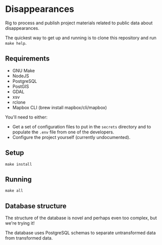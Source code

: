 # Disappearances

Rig to process and publish project materials related to public data about disappearances.

The quickest way to get up and running is to clone this repository and run `make help`.

## Requirements

* GNU Make
* NodeJS
* PostgreSQL
* PostGIS
* GDAL
* xsv
* rclone
* Mapbox CLI (brew install mapbox/cli/mapbox)

You'll need to either:

* Get a set of configuration files to put in the `secrets` directory and to populate the `.env` file from one of the developers.
* Configure the project yourself (currently undocumented).

## Setup

```
make install
```

## Running

```
make all
```

## Database structure

The structure of the database is novel and perhaps even too complex, but we're trying it!

The database uses PostgreSQL schemas to separate untransformed data from transformed data.
